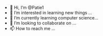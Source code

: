 - 👋 Hi, I’m @Patie1
- 👀 I’m interested in learning new things ...
- 🌱 I’m currently learning computer science...
- 💞️ I’m looking to collaborate on ...
- 📫 How to reach me ...

<!---
Patie1/Patie1 is a ✨ special ✨ repository because its `README.md` (this file) appears on your GitHub profile.
You can click the Preview link to take a look at your changes.
--->
